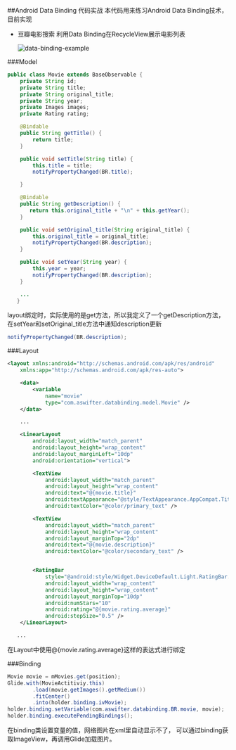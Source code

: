##Android Data Binding 代码实战
本代码用来练习Android Data Binding技术，
目前实现
- 豆瓣电影搜索
  利用Data Binding在RecycleView展示电影列表

  ![data-binding-example](http://image.aswifter.com/data-binding-example.png)

###Model

```java
public class Movie extends BaseObservable {
    private String id;
    private String title;
    private String original_title;
    private String year;
    private Images images;
    private Rating rating;

    @Bindable
    public String getTitle() {
        return title;
    }

    public void setTitle(String title) {
        this.title = title;
        notifyPropertyChanged(BR.title);

    }

    @Bindable
    public String getDescription() {
       return this.original_title + "\n" + this.getYear();
    }

    public void setOriginal_title(String original_title) {
        this.original_title = original_title;
        notifyPropertyChanged(BR.description);
    }

    public void setYear(String year) {
        this.year = year;
        notifyPropertyChanged(BR.description);
    }

    ...
   }
```

layout绑定时，实际使用的是get方法，所以我定义了一个getDescription方法，
在setYear和setOriginal_title方法中通知description更新
```java
notifyPropertyChanged(BR.description);
```

###Layout

```xml
<layout xmlns:android="http://schemas.android.com/apk/res/android"
    xmlns:app="http://schemas.android.com/apk/res-auto">

    <data>
        <variable
            name="movie"
            type="com.aswifter.databinding.model.Movie" />
    </data>

    ...

    <LinearLayout
        android:layout_width="match_parent"
        android:layout_height="wrap_content"
        android:layout_marginLeft="10dp"
        android:orientation="vertical">

        <TextView
            android:layout_width="match_parent"
            android:layout_height="wrap_content"
            android:text="@{movie.title}"
            android:textAppearance="@style/TextAppearance.AppCompat.Title"
            android:textColor="@color/primary_text" />

        <TextView
            android:layout_width="match_parent"
            android:layout_height="wrap_content"
            android:layout_marginTop="2dp"
            android:text="@{movie.description}"
            android:textColor="@color/secondary_text" />


        <RatingBar
            style="@android:style/Widget.DeviceDefault.Light.RatingBar.Small"
            android:layout_width="wrap_content"
            android:layout_height="wrap_content"
            android:layout_marginTop="10dp"
            android:numStars="10"
            android:rating="@{movie.rating.average}"
            android:stepSize="0.5" />
    </LinearLayout>

   ...

```
在Layout中使用@{movie.rating.average}这样的表达式进行绑定


###Binding
```java
Movie movie = mMovies.get(position);
Glide.with(MovieActitiviy.this)
        .load(movie.getImages().getMedium())
        .fitCenter()
        .into(holder.binding.ivMovie);
holder.binding.setVariable(com.aswifter.databinding.BR.movie, movie);
holder.binding.executePendingBindings();
```

在binding类设置变量的值，网络图片在xml里自动显示不了，
可以通过binding获取ImageView，再调用Glide加载图片。